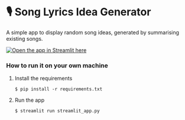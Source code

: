 # 🎙️ Song Lyrics Idea Generator

A simple app to display random song ideas, generated by summarising existing songs.

[![Open the app in Streamlit here](https://static.streamlit.io/badges/streamlit_badge_black_white.svg)](https://song-lyrics-ideas.streamlit.app/)

### How to run it on your own machine

1. Install the requirements

   ```
   $ pip install -r requirements.txt
   ```

2. Run the app

   ```
   $ streamlit run streamlit_app.py
   ```
